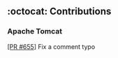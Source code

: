 ## :octocat: Contributions
### Apache Tomcat
[[PR #655]](https://github.com/apache/tomcat/pull/655) Fix a comment typo

